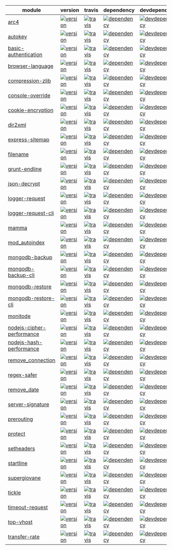 | module | version | travis | dependency | devdependency | download | versions |
| ------------- | ------------- | ------------- | ------------- | ------------- | ------------- | ------------- |
| [arc4](https://github.com/hex7c0/arc4) | [![version](https://img.shields.io/npm/v/arc4.svg?style=flat-square)](https://supergiovane.herokuapp.com/#/arc4) | [![travis](https://img.shields.io/travis/hex7c0/arc4.svg?style=flat-square)](https://travis-ci.org/hex7c0/arc4) | [![dependency](https://img.shields.io/david/hex7c0/arc4.svg?style=flat-square)](https://david-dm.org/hex7c0/arc4) | [![devdependency](https://img.shields.io/david/dev/hex7c0/arc4.svg?style=flat-square)](https://david-dm.org/hex7c0/arc4#info=devDependencies) | [![download](https://img.shields.io/npm/dm/arc4.svg?style=flat-square)](https://www.npmjs.org/package/arc4) | [![versions](https://supergiovane.herokuapp.com/arc4/badge.svg?style=flat-square)](https://supergiovane.herokuapp.com/#/arc4) |
| [autokey](https://github.com/hex7c0/autokey) | [![version](https://img.shields.io/npm/v/autokey.svg?style=flat-square)](mohttps://supergiovane.herokuapp.com/#/autokey) | [![travis](https://img.shields.io/travis/hex7c0/autokey.svg?style=flat-square)](https://travis-ci.org/hex7c0/autokey) | [![dependency](https://img.shields.io/david/hex7c0/autokey.svg?style=flat-square)](https://david-dm.org/hex7c0/autokey) | [![devdependency](https://img.shields.io/david/dev/hex7c0/autokey.svg?style=flat-square)](https://david-dm.org/hex7c0/autokey#info=devDependencies) | [![download](https://img.shields.io/npm/dm/autokey.svg?style=flat-square)](https://www.npmjs.org/package/autokey) | [![versions](https://supergiovane.herokuapp.com/autokey/badge.svg?style=flat-square)](https://supergiovane.herokuapp.com/#/autokey) |
| [basic-authentication](https://github.com/hex7c0/basic-authentication) | [![version](https://img.shields.io/npm/v/basic-authentication.svg?style=flat-square)](https://supergiovane.herokuapp.com/#/basic-authentication) | [![travis](https://img.shields.io/travis/hex7c0/basic-authentication.svg?style=flat-square)](https://travis-ci.org/hex7c0/basic-authentication) | [![dependency](https://img.shields.io/david/hex7c0/basic-authentication.svg?style=flat-square)](https://david-dm.org/hex7c0/basic-authentication) | [![devdependency](https://img.shields.io/david/dev/hex7c0/basic-authentication.svg?style=flat-square)](https://david-dm.org/hex7c0/basic-authentication#info=devDependencies) | [![download](https://img.shields.io/npm/dm/basic-authentication.svg?style=flat-square)](https://www.npmjs.org/package/basic-authentication) |
| [browser-language](https://github.com/hex7c0/browser-language) | [![version](https://img.shields.io/npm/v/browser-language.svg?style=flat-square)](https://supergiovane.herokuapp.com/#/browser-language) | [![travis](https://img.shields.io/travis/hex7c0/browser-language.svg?style=flat-square)](https://travis-ci.org/hex7c0/browser-language) | [![dependency](https://img.shields.io/david/hex7c0/browser-language.svg?style=flat-square)](https://david-dm.org/hex7c0/browser-language) | [![devdependency](https://img.shields.io/david/dev/hex7c0/browser-language.svg?style=flat-square)](https://david-dm.org/hex7c0/browser-language#info=devDependencies) | [![download](https://img.shields.io/npm/dm/browser-language.svg?style=flat-square)](https://www.npmjs.org/package/browser-language) |
| [compression-zlib](https://github.com/hex7c0/compression-zlib) | [![version](https://img.shields.io/npm/v/compression-zlib.svg?style=flat-square)](https://supergiovane.herokuapp.com/#/compression-zlib) | [![travis](https://img.shields.io/travis/hex7c0/compression-zlib.svg?style=flat-square)](https://travis-ci.org/hex7c0/compression-zlib) | [![dependency](https://img.shields.io/david/hex7c0/compression-zlib.svg?style=flat-square)](https://david-dm.org/hex7c0/compression-zlib) | [![devdependency](https://img.shields.io/david/dev/hex7c0/compression-zlib.svg?style=flat-square)](https://david-dm.org/hex7c0/compression-zlib#info=devDependencies) | [![download](https://img.shields.io/npm/dm/compression-zlib.svg?style=flat-square)](https://www.npmjs.org/package/compression-zlib) |
| [console-override](https://github.com/hex7c0/console-override) | [![version](https://img.shields.io/npm/v/console-override.svg?style=flat-square)](https://supergiovane.herokuapp.com/#/console-override) | [![travis](https://img.shields.io/travis/hex7c0/console-override.svg?style=flat-square)](https://travis-ci.org/hex7c0/console-override) | [![dependency](https://img.shields.io/david/hex7c0/console-override.svg?style=flat-square)](https://david-dm.org/hex7c0/console-override) | [![devdependency](https://img.shields.io/david/dev/hex7c0/console-override.svg?style=flat-square)](https://david-dm.org/hex7c0/console-override#info=devDependencies) | [![download](https://img.shields.io/npm/dm/console-override.svg?style=flat-square)](https://www.npmjs.org/package/console-override) | [![versions](https://supergiovane.herokuapp.com/console-override/badge.svg?style=flat-square)](https://supergiovane.herokuapp.com/#/console-override) |
| [cookie-encryption](https://github.com/hex7c0/cookie-encryption) | [![version](https://img.shields.io/npm/v/cookie-encryption.svg?style=flat-square)](https://supergiovane.herokuapp.com/#/cookie-encryption) | [![travis](https://img.shields.io/travis/hex7c0/cookie-encryption.svg?style=flat-square)](https://travis-ci.org/hex7c0/cookie-encryption) | [![dependency](https://img.shields.io/david/hex7c0/cookie-encryption.svg?style=flat-square)](https://david-dm.org/hex7c0/cookie-encryption) | [![devdependency](https://img.shields.io/david/dev/hex7c0/cookie-encryption.svg?style=flat-square)](https://david-dm.org/hex7c0/cookie-encryption#info=devDependencies) | [![download](https://img.shields.io/npm/dm/cookie-encryption.svg?style=flat-square)](https://www.npmjs.org/package/cookie-encryption) | [![versions](https://supergiovane.herokuapp.com/cookie-encryption/badge.svg?style=flat-square)](https://supergiovane.herokuapp.com/#/cookie-encryption) |
| [dir2xml](https://github.com/hex7c0/dir2xml) | [![version](https://img.shields.io/npm/v/dir2xml.svg?style=flat-square)](https://supergiovane.herokuapp.com/#/dir2xml) | [![travis](https://img.shields.io/travis/hex7c0/dir2xml.svg?style=flat-square)](https://travis-ci.org/hex7c0/dir2xml) | [![dependency](https://img.shields.io/david/hex7c0/dir2xml.svg?style=flat-square)](https://david-dm.org/hex7c0/dir2xml) | [![devdependency](https://img.shields.io/david/dev/hex7c0/dir2xml.svg?style=flat-square)](https://david-dm.org/hex7c0/dir2xml#info=devDependencies) | [![download](https://img.shields.io/npm/dm/dir2xml.svg?style=flat-square)](https://www.npmjs.org/package/dir2xml) |
| [express-sitemap](https://github.com/hex7c0/express-sitemap) | [![version](https://img.shields.io/npm/v/express-sitemap.svg?style=flat-square)](https://supergiovane.herokuapp.com/#/express-sitemap) | [![travis](https://img.shields.io/travis/hex7c0/express-sitemap.svg?style=flat-square)](https://travis-ci.org/hex7c0/express-sitemap) | [![dependency](https://img.shields.io/david/hex7c0/express-sitemap.svg?style=flat-square)](https://david-dm.org/hex7c0/express-sitemap) | [![devdependency](https://img.shields.io/david/dev/hex7c0/express-sitemap.svg?style=flat-square)](https://david-dm.org/hex7c0/express-sitemap#info=devDependencies) | [![download](https://img.shields.io/npm/dm/express-sitemap.svg?style=flat-square)](https://www.npmjs.org/package/express-sitemap) |
| [filename](https://github.com/hex7c0/filename) | [![version](https://img.shields.io/npm/v/filename.svg?style=flat-square)](https://supergiovane.herokuapp.com/#/filename) | [![travis](https://img.shields.io/travis/hex7c0/filename.svg?style=flat-square)](https://travis-ci.org/hex7c0/filename) | [![dependency](https://img.shields.io/david/hex7c0/filename.svg?style=flat-square)](https://david-dm.org/hex7c0/filename) | [![devdependency](https://img.shields.io/david/dev/hex7c0/filename.svg?style=flat-square)](https://david-dm.org/hex7c0/filename#info=devDependencies) |
| [grunt-endline](https://github.com/hex7c0/grunt-endline) | [![version](https://img.shields.io/npm/v/grunt-endline.svg?style=flat-square)](https://supergiovane.herokuapp.com/#/grunt-endline) | [![travis](https://img.shields.io/travis/hex7c0/grunt-endline.svg?style=flat-square)](https://travis-ci.org/hex7c0/grunt-endline) | [![dependency](https://img.shields.io/david/hex7c0/grunt-endline.svg?style=flat-square)](https://david-dm.org/hex7c0/grunt-endline) | [![devdependency](https://img.shields.io/david/dev/hex7c0/grunt-endline.svg?style=flat-square)](https://david-dm.org/hex7c0/grunt-endline#info=devDependencies) | [![download](https://img.shields.io/npm/dm/grunt-endline.svg?style=flat-square)](https://www.npmjs.org/package/grunt-endline) | [![versions](https://supergiovane.herokuapp.com/grunt-endline/badge.svg?style=flat-square)](https://supergiovane.herokuapp.com/#/grunt-endline) |
| [json-decrypt](https://github.com/hex7c0/json-decrypt) | [![version](https://img.shields.io/npm/v/json-decrypt.svg?style=flat-square)](https://supergiovane.herokuapp.com/#/json-decrypt) | [![travis](https://img.shields.io/travis/hex7c0/json-decrypt.svg?style=flat-square)](https://travis-ci.org/hex7c0/json-decrypt) | [![dependency](https://img.shields.io/david/hex7c0/json-decrypt.svg?style=flat-square)](https://david-dm.org/hex7c0/json-decrypt) | [![devdependency](https://img.shields.io/david/dev/hex7c0/json-decrypt.svg?style=flat-square)](https://david-dm.org/hex7c0/json-decrypt#info=devDependencies) | [![download](https://img.shields.io/npm/dm/json-decrypt.svg?style=flat-square)](https://www.npmjs.org/package/json-decrypt) | [![versions](https://supergiovane.herokuapp.com/json-decrypt/badge.svg?style=flat-square)](https://supergiovane.herokuapp.com/#/json-decrypt) |
| [logger-request](https://github.com/hex7c0/logger-request) | [![version](https://img.shields.io/npm/v/logger-request.svg?style=flat-square)](https://supergiovane.herokuapp.com/#/logger-request) | [![travis](https://img.shields.io/travis/hex7c0/logger-request.svg?style=flat-square)](https://travis-ci.org/hex7c0/logger-request) | [![dependency](https://img.shields.io/david/hex7c0/logger-request.svg?style=flat-square)](https://david-dm.org/hex7c0/logger-request) | [![devdependency](https://img.shields.io/david/dev/hex7c0/logger-request.svg?style=flat-square)](https://david-dm.org/hex7c0/logger-request#info=devDependencies) | [![download](https://img.shields.io/npm/dm/logger-request.svg?style=flat-square)](https://www.npmjs.org/package/logger-request) |
| [logger-request-cli](https://github.com/hex7c0/logger-request-cli) | [![version](https://img.shields.io/npm/v/logger-request-cli.svg?style=flat-square)](https://supergiovane.herokuapp.com/#/logger-request-cli) | [![travis](https://img.shields.io/travis/hex7c0/logger-request-cli.svg?style=flat-square)](https://travis-ci.org/hex7c0/logger-request-cli) | [![dependency](https://img.shields.io/david/hex7c0/logger-request-cli.svg?style=flat-square)](https://david-dm.org/hex7c0/logger-request-cli) | [![devdependency](https://img.shields.io/david/dev/hex7c0/logger-request-cli.svg?style=flat-square)](https://david-dm.org/hex7c0/logger-request-cli#info=devDependencies) | [![download](https://img.shields.io/npm/dm/logger-request-cli.svg?style=flat-square)](https://www.npmjs.org/package/logger-request-cli) |
| [mamma](https://github.com/hex7c0/mamma) | [![version](https://img.shields.io/npm/v/mamma.svg?style=flat-square)](https://supergiovane.herokuapp.com/#/mamma) | [![travis](https://img.shields.io/travis/hex7c0/mamma.svg?style=flat-square)](https://travis-ci.org/hex7c0/mamma) | [![dependency](https://img.shields.io/david/hex7c0/mamma.svg?style=flat-square)](https://david-dm.org/hex7c0/mamma) | [![devdependency](https://img.shields.io/david/dev/hex7c0/mamma.svg?style=flat-square)](https://david-dm.org/hex7c0/mamma#info=devDependencies) | [![download](https://img.shields.io/npm/dm/mamma.svg?style=flat-square)](https://www.npmjs.org/package/mamma) | [![versions](https://supergiovane.herokuapp.com/mamma/badge.svg?style=flat-square)](https://supergiovane.herokuapp.com/#/mamma) |
| [mod_autoindex](https://github.com/hex7c0/mod_autoindex) | [![version](https://img.shields.io/npm/v/mod_autoindex.svg?style=flat-square)](https://supergiovane.herokuapp.com/#/mod_autoindex) | [![travis](https://img.shields.io/travis/hex7c0/mod_autoindex.svg?style=flat-square)](https://travis-ci.org/hex7c0/mod_autoindex) | [![dependency](https://img.shields.io/david/hex7c0/mod_autoindex.svg?style=flat-square)](https://david-dm.org/hex7c0/mod_autoindex) | [![devdependency](https://img.shields.io/david/dev/hex7c0/mod_autoindex.svg?style=flat-square)](https://david-dm.org/hex7c0/mod_autoindex#info=devDependencies) | [![download](https://img.shields.io/npm/dm/mod_autoindex.svg?style=flat-square)](https://www.npmjs.org/package/mod_autoindex) |
| [mongodb-backup](https://github.com/hex7c0/mongodb-backup) | [![version](https://img.shields.io/npm/v/mongodb-backup.svg?style=flat-square)](https://supergiovane.herokuapp.com/#/mongodb-backup) | [![travis](https://img.shields.io/travis/hex7c0/mongodb-backup.svg?style=flat-square)](https://travis-ci.org/hex7c0/mongodb-backup) | [![dependency](https://img.shields.io/david/hex7c0/mongodb-backup.svg?style=flat-square)](https://david-dm.org/hex7c0/mongodb-backup) | [![devdependency](https://img.shields.io/david/dev/hex7c0/mongodb-backup.svg?style=flat-square)](https://david-dm.org/hex7c0/mongodb-backup#info=devDependencies) | [![download](https://img.shields.io/npm/dm/mongodb-backup.svg?style=flat-square)](https://www.npmjs.org/package/mongodb-backup) | [![versions](https://supergiovane.herokuapp.com/mongodb-backup/badge.svg?style=flat-square)](https://supergiovane.herokuapp.com/#/mongodb-backup) |
| [mongodb-backup-cli](https://github.com/hex7c0/mongodb-backup-cli) | [![version](https://img.shields.io/npm/v/mongodb-backup-cli.svg?style=flat-square)](https://supergiovane.herokuapp.com/#/mongodb-backup-cli) | [![travis](https://img.shields.io/travis/hex7c0/mongodb-backup-cli.svg?style=flat-square)](https://travis-ci.org/hex7c0/mongodb-backup-cli) | [![dependency](https://img.shields.io/david/hex7c0/mongodb-backup-cli.svg?style=flat-square)](https://david-dm.org/hex7c0/mongodb-backup-cli) | [![devdependency](https://img.shields.io/david/dev/hex7c0/mongodb-backup-cli.svg?style=flat-square)](https://david-dm.org/hex7c0/mongodb-backup-cli#info=devDependencies) | [![download](https://img.shields.io/npm/dm/mongodb-backup-cli.svg?style=flat-square)](https://www.npmjs.org/package/mongodb-backup-cli) | [![versions](https://supergiovane.herokuapp.com/mongodb-backup-cli/badge.svg?style=flat-square)](https://supergiovane.herokuapp.com/#/mongodb-backup-cli) |
| [mongodb-restore](https://github.com/hex7c0/mongodb-restore) | [![version](https://img.shields.io/npm/v/mongodb-restore.svg?style=flat-square)](https://supergiovane.herokuapp.com/#/mongodb-restore) | [![travis](https://img.shields.io/travis/hex7c0/mongodb-restore.svg?style=flat-square)](https://travis-ci.org/hex7c0/mongodb-restore) | [![dependency](https://img.shields.io/david/hex7c0/mongodb-restore.svg?style=flat-square)](https://david-dm.org/hex7c0/mongodb-restore) | [![devdependency](https://img.shields.io/david/dev/hex7c0/mongodb-restore.svg?style=flat-square)](https://david-dm.org/hex7c0/mongodb-restore#info=devDependencies) | [![download](https://img.shields.io/npm/dm/mongodb-restore.svg?style=flat-square)](https://www.npmjs.org/package/mongodb-restore) | [![versions](https://supergiovane.herokuapp.com/mongodb-restore/badge.svg?style=flat-square)](https://supergiovane.herokuapp.com/#/mongodb-restore) |
| [mongodb-restore-cli](https://github.com/hex7c0/mongodb-restore-cli) | [![version](https://img.shields.io/npm/v/mongodb-restore-cli.svg?style=flat-square)](https://supergiovane.herokuapp.com/#/mongodb-restore-cli) | [![travis](https://img.shields.io/travis/hex7c0/mongodb-restore-cli.svg?style=flat-square)](https://travis-ci.org/hex7c0/mongodb-restore-cli) | [![dependency](https://img.shields.io/david/hex7c0/mongodb-restore-cli.svg?style=flat-square)](https://david-dm.org/hex7c0/mongodb-restore-cli) | [![devdependency](https://img.shields.io/david/dev/hex7c0/mongodb-restore-cli.svg?style=flat-square)](https://david-dm.org/hex7c0/mongodb-restore-cli#info=devDependencies) | [![download](https://img.shields.io/npm/dm/mongodb-restore-cli.svg?style=flat-square)](https://www.npmjs.org/package/mongodb-restore-cli) | [![versions](https://supergiovane.herokuapp.com/mongodb-restore-cli/badge.svg?style=flat-square)](https://supergiovane.herokuapp.com/#/mongodb-restore-cli) |
| [monitode](https://github.com/hex7c0/monitode) | [![version](https://img.shields.io/npm/v/monitode.svg?style=flat-square)](https://supergiovane.herokuapp.com/#/monitode) | [![travis](https://img.shields.io/travis/hex7c0/monitode.svg?style=flat-square)](https://travis-ci.org/hex7c0/monitode) | [![dependency](https://img.shields.io/david/hex7c0/monitode.svg?style=flat-square)](https://david-dm.org/hex7c0/monitode) | [![devdependency](https://img.shields.io/david/dev/hex7c0/monitode.svg?style=flat-square)](https://david-dm.org/hex7c0/monitode#info=devDependencies) | [![download](https://img.shields.io/npm/dm/monitode.svg?style=flat-square)](https://www.npmjs.org/package/monitode) | [![versions](https://supergiovane.herokuapp.com/monitode/badge.svg?style=flat-square)](https://supergiovane.herokuapp.com/#/monitode) |
| [nodejs-cipher-performance](https://github.com/hex7c0/nodejs-cipher-performance) | [![version](https://img.shields.io/npm/v/nodejs-cipher-performance.svg?style=flat-square)](https://supergiovane.herokuapp.com/#/nodejs-cipher-performance) | [![travis](https://img.shields.io/travis/hex7c0/nodejs-cipher-performance.svg?style=flat-square)](https://travis-ci.org/hex7c0/nodejs-cipher-performance) | [![dependency](https://img.shields.io/david/hex7c0/nodejs-cipher-performance.svg?style=flat-square)](https://david-dm.org/hex7c0/nodejs-cipher-performance) | [![devdependency](https://img.shields.io/david/dev/hex7c0/nodejs-cipher-performance.svg?style=flat-square)](https://david-dm.org/hex7c0/nodejs-cipher-performance#info=devDependencies) |
| [nodejs-hash-performance](https://github.com/hex7c0/nodejs-hash-performance) | [![version](https://img.shields.io/npm/v/nodejs-hash-performance.svg?style=flat-square)](https://supergiovane.herokuapp.com/#/nodejs-hash-performance) | [![travis](https://img.shields.io/travis/hex7c0/nodejs-hash-performance.svg?style=flat-square)](https://travis-ci.org/hex7c0/nodejs-hash-performance) | [![dependency](https://img.shields.io/david/hex7c0/nodejs-hash-performance.svg?style=flat-square)](https://david-dm.org/hex7c0/nodejs-hash-performance) | [![devdependency](https://img.shields.io/david/dev/hex7c0/nodejs-hash-performance.svg?style=flat-square)](https://david-dm.org/hex7c0/nodejs-hash-performance#info=devDependencies) |
| [remove_connection](https://github.com/hex7c0/remove_connection) | [![version](https://img.shields.io/npm/v/remove_connection.svg?style=flat-square)](https://supergiovane.herokuapp.com/#/remove_connection) | [![travis](https://img.shields.io/travis/hex7c0/remove_connection.svg?style=flat-square)](https://travis-ci.org/hex7c0/remove_connection) | [![dependency](https://img.shields.io/david/hex7c0/remove_connection.svg?style=flat-square)](https://david-dm.org/hex7c0/remove_connection) | [![devdependency](https://img.shields.io/david/dev/hex7c0/remove_connection.svg?style=flat-square)](https://david-dm.org/hex7c0/remove_connection#info=devDependencies) | [![download](https://img.shields.io/npm/dm/remove_connection.svg?style=flat-square)](https://www.npmjs.org/package/remove_connection) | [![versions](https://supergiovane.herokuapp.com/remove_connection/badge.svg?style=flat-square)](https://supergiovane.herokuapp.com/#/remove_connection) |
| [regex-safer](https://github.com/hex7c0/regex-safer) | [![version](https://img.shields.io/npm/v/regex-safer.svg?style=flat-square)](https://supergiovane.herokuapp.com/#/regex-safer) | [![travis](https://img.shields.io/travis/hex7c0/regex-safer.svg?style=flat-square)](https://travis-ci.org/hex7c0/regex-safer) | [![dependency](https://img.shields.io/david/hex7c0/regex-safer.svg?style=flat-square)](https://david-dm.org/hex7c0/regex-safer) | [![devdependency](https://img.shields.io/david/dev/hex7c0/regex-safer.svg?style=flat-square)](https://david-dm.org/hex7c0/regex-safer#info=devDependencies) | [![download](https://img.shields.io/npm/dm/regex-safer.svg?style=flat-square)](https://www.npmjs.org/package/regex-safer) | [![versions](https://supergiovane.herokuapp.com/regex-safer/badge.svg?style=flat-square)](https://supergiovane.herokuapp.com/#/regex-safer) |
| [remove_date](https://github.com/hex7c0/remove_date) | [![version](https://img.shields.io/npm/v/remove_date.svg?style=flat-square)](https://supergiovane.herokuapp.com/#/remove_date) | [![travis](https://img.shields.io/travis/hex7c0/remove_date.svg?style=flat-square)](https://travis-ci.org/hex7c0/remove_date) | [![dependency](https://img.shields.io/david/hex7c0/remove_date.svg?style=flat-square)](https://david-dm.org/hex7c0/remove_date) | [![devdependency](https://img.shields.io/david/dev/hex7c0/remove_date.svg?style=flat-square)](https://david-dm.org/hex7c0/remove_date#info=devDependencies) | [![download](https://img.shields.io/npm/dm/remove_date.svg?style=flat-square)](https://www.npmjs.org/package/remove_date) | [![versions](https://supergiovane.herokuapp.com/remove_date/badge.svg?style=flat-square)](https://supergiovane.herokuapp.com/#/remove_date) |
| [server-signature](https://github.com/hex7c0/server-signature) | [![version](https://img.shields.io/npm/v/server-signature.svg?style=flat-square)](https://supergiovane.herokuapp.com/#/server-signature) | [![travis](https://img.shields.io/travis/hex7c0/server-signature.svg?style=flat-square)](https://travis-ci.org/hex7c0/server-signature) | [![dependency](https://img.shields.io/david/hex7c0/server-signature.svg?style=flat-square)](https://david-dm.org/hex7c0/server-signature) | [![devdependency](https://img.shields.io/david/dev/hex7c0/server-signature.svg?style=flat-square)](https://david-dm.org/hex7c0/server-signature#info=devDependencies) | [![download](https://img.shields.io/npm/dm/server-signature.svg?style=flat-square)](https://www.npmjs.org/package/server-signature) |
| [prerouting](https://github.com/hex7c0/prerouting) | [![version](https://img.shields.io/npm/v/prerouting.svg?style=flat-square)](https://supergiovane.herokuapp.com/#/prerouting) | [![travis](https://img.shields.io/travis/hex7c0/prerouting.svg?style=flat-square)](https://travis-ci.org/hex7c0/prerouting) | [![dependency](https://img.shields.io/david/hex7c0/prerouting.svg?style=flat-square)](https://david-dm.org/hex7c0/prerouting) | [![devdependency](https://img.shields.io/david/dev/hex7c0/prerouting.svg?style=flat-square)](https://david-dm.org/hex7c0/prerouting#info=devDependencies) | [![download](https://img.shields.io/npm/dm/prerouting.svg?style=flat-square)](https://www.npmjs.org/package/prerouting) | [![versions](https://supergiovane.herokuapp.com/prerouting/badge.svg?style=flat-square)](https://supergiovane.herokuapp.com/#/prerouting) |
| [protect](https://github.com/hex7c0/protect) | [![version](https://img.shields.io/npm/v/protect.svg?style=flat-square)](https://supergiovane.herokuapp.com/#/protect) | [![travis](https://img.shields.io/travis/hex7c0/protect.svg?style=flat-square)](https://travis-ci.org/hex7c0/protect) | [![dependency](https://img.shields.io/david/hex7c0/protect.svg?style=flat-square)](https://david-dm.org/hex7c0/protect) | [![devdependency](https://img.shields.io/david/dev/hex7c0/protect.svg?style=flat-square)](https://david-dm.org/hex7c0/protect#info=devDependencies) | [![download](https://img.shields.io/npm/dm/protect.svg?style=flat-square)](https://www.npmjs.org/package/protect) | [![versions](https://supergiovane.herokuapp.com/protect/badge.svg?style=flat-square)](https://supergiovane.herokuapp.com/#/protect) |
| [setheaders](https://github.com/hex7c0/setheaders) | [![version](https://img.shields.io/npm/v/setheaders.svg?style=flat-square)](https://supergiovane.herokuapp.com/#/setheaders) | [![travis](https://img.shields.io/travis/hex7c0/setheaders.svg?style=flat-square)](https://travis-ci.org/hex7c0/setheaders) | [![dependency](https://img.shields.io/david/hex7c0/setheaders.svg?style=flat-square)](https://david-dm.org/hex7c0/setheaders) | [![devdependency](https://img.shields.io/david/dev/hex7c0/setheaders.svg?style=flat-square)](https://david-dm.org/hex7c0/setheaders#info=devDependencies) | [![download](https://img.shields.io/npm/dm/setheaders.svg?style=flat-square)](https://www.npmjs.org/package/setheaders) | [![versions](https://supergiovane.herokuapp.com/setheaders/badge.svg?style=flat-square)](https://supergiovane.herokuapp.com/#/setheaders) |
| [startline](https://github.com/hex7c0/startline) | [![version](https://img.shields.io/npm/v/startline.svg?style=flat-square)](https://supergiovane.herokuapp.com/#/startline) | [![travis](https://img.shields.io/travis/hex7c0/startline.svg?style=flat-square)](https://travis-ci.org/hex7c0/startline) | [![dependency](https://img.shields.io/david/hex7c0/startline.svg?style=flat-square)](https://david-dm.org/hex7c0/startline) | [![devdependency](https://img.shields.io/david/dev/hex7c0/startline.svg?style=flat-square)](https://david-dm.org/hex7c0/startline#info=devDependencies) | [![download](https://img.shields.io/npm/dm/startline.svg?style=flat-square)](https://www.npmjs.org/package/startline) |
| [supergiovane](https://github.com/hex7c0/supergiovane) | [![version](https://img.shields.io/npm/v/supergiovane.svg?style=flat-square)](https://supergiovane.herokuapp.com/#/supergiovane) | [![travis](https://img.shields.io/travis/hex7c0/supergiovane.svg?style=flat-square)](https://travis-ci.org/hex7c0/supergiovane) | [![dependency](https://img.shields.io/david/hex7c0/supergiovane.svg?style=flat-square)](https://david-dm.org/hex7c0/supergiovane) | [![devdependency](https://img.shields.io/david/dev/hex7c0/supergiovane.svg?style=flat-square)](https://david-dm.org/hex7c0/supergiovane#info=devDependencies) | [![download](https://img.shields.io/npm/dm/supergiovane.svg?style=flat-square)](https://www.npmjs.org/package/supergiovane) |
| [tickle](https://github.com/hex7c0/tickle) | [![version](https://img.shields.io/npm/v/tickle.svg?style=flat-square)](https://supergiovane.herokuapp.com/#/tickle) | [![travis](https://img.shields.io/travis/hex7c0/tickle.svg?style=flat-square)](https://travis-ci.org/hex7c0/tickle) | [![dependency](https://img.shields.io/david/hex7c0/tickle.svg?style=flat-square)](https://david-dm.org/hex7c0/tickle) | [![devdependency](https://img.shields.io/david/dev/hex7c0/tickle.svg?style=flat-square)](https://david-dm.org/hex7c0/tickle#info=devDependencies) | [![download](https://img.shields.io/npm/dm/tickle.svg?style=flat-square)](https://www.npmjs.org/package/tickle) |
| [timeout-request](https://github.com/hex7c0/timeout-request) | [![version](https://img.shields.io/npm/v/timeout-request.svg?style=flat-square)](https://supergiovane.herokuapp.com/#/timeout-request) | [![travis](https://img.shields.io/travis/hex7c0/timeout-request.svg?style=flat-square)](https://travis-ci.org/hex7c0/timeout-request) | [![dependency](https://img.shields.io/david/hex7c0/timeout-request.svg?style=flat-square)](https://david-dm.org/hex7c0/timeout-request) | [![devdependency](https://img.shields.io/david/dev/hex7c0/timeout-request.svg?style=flat-square)](https://david-dm.org/hex7c0/timeout-request#info=devDependencies) | [![download](https://img.shields.io/npm/dm/timeout-request.svg?style=flat-square)](https://www.npmjs.org/package/timeout-request) |
| [top-vhost](https://github.com/hex7c0/top-vhost) | [![version](https://img.shields.io/npm/v/top-vhost.svg?style=flat-square)](https://supergiovane.herokuapp.com/#/top-vhost) | [![travis](https://img.shields.io/travis/hex7c0/top-vhost.svg?style=flat-square)](https://travis-ci.org/hex7c0/top-vhost) | [![dependency](https://img.shields.io/david/hex7c0/top-vhost.svg?style=flat-square)](https://david-dm.org/hex7c0/top-vhost) | [![devdependency](https://img.shields.io/david/dev/hex7c0/top-vhost.svg?style=flat-square)](https://david-dm.org/hex7c0/top-vhost#info=devDependencies) | [![download](https://img.shields.io/npm/dm/top-vhost.svg?style=flat-square)](https://www.npmjs.org/package/top-vhost) |
| [transfer-rate](https://github.com/hex7c0/transfer-rate) | [![version](https://img.shields.io/npm/v/transfer-rate.svg?style=flat-square)](https://supergiovane.herokuapp.com/#/transfer-rate) | [![travis](https://img.shields.io/travis/hex7c0/transfer-rate.svg?style=flat-square)](https://travis-ci.org/hex7c0/transfer-rate) | [![dependency](https://img.shields.io/david/hex7c0/transfer-rate.svg?style=flat-square)](https://david-dm.org/hex7c0/transfer-rate) | [![devdependency](https://img.shields.io/david/dev/hex7c0/transfer-rate.svg?style=flat-square)](https://david-dm.org/hex7c0/transfer-rate#info=devDependencies) | [![download](https://img.shields.io/npm/dm/transfer-rate.svg?style=flat-square)](https://www.npmjs.org/package/transfer-rate) |
